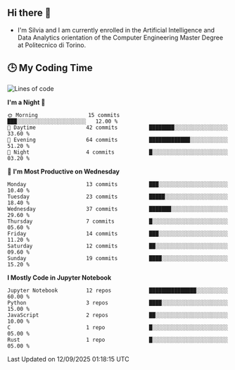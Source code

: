 ## Hi there 👋

- I'm Silvia and I am currently enrolled in the Artificial Intelligence and Data Analytics orientation of the Computer Engineering Master Degree at Politecnico di Torino.


<!-- <p align="center">
   <img style="height:170px;display:inline-block"  src="http://github-profile-summary-cards.vercel.app/api/cards/profile-details?username=silviapolizzi&theme=github_dark" />
   <img style="height:170px;display:inline-block"  src="http://github-profile-summary-cards.vercel.app/api/cards/most-commit-language?username=silviapolizzi&theme=github_dark&exclude=" /> 
</p> -->


## :clock3: My Coding Time 

<!--START_SECTION:waka-->
![Lines of code](https://img.shields.io/badge/From%20Hello%20World%20I%27ve%20Written-259.6%20thousand%20lines%20of%20code-blue)

**I'm a Night 🦉** 

```text
🌞 Morning                15 commits          ███░░░░░░░░░░░░░░░░░░░░░░   12.00 % 
🌆 Daytime                42 commits          ████████░░░░░░░░░░░░░░░░░   33.60 % 
🌃 Evening                64 commits          █████████████░░░░░░░░░░░░   51.20 % 
🌙 Night                  4 commits           █░░░░░░░░░░░░░░░░░░░░░░░░   03.20 % 
```
📅 **I'm Most Productive on Wednesday** 

```text
Monday                   13 commits          ███░░░░░░░░░░░░░░░░░░░░░░   10.40 % 
Tuesday                  23 commits          █████░░░░░░░░░░░░░░░░░░░░   18.40 % 
Wednesday                37 commits          ███████░░░░░░░░░░░░░░░░░░   29.60 % 
Thursday                 7 commits           █░░░░░░░░░░░░░░░░░░░░░░░░   05.60 % 
Friday                   14 commits          ███░░░░░░░░░░░░░░░░░░░░░░   11.20 % 
Saturday                 12 commits          ██░░░░░░░░░░░░░░░░░░░░░░░   09.60 % 
Sunday                   19 commits          ████░░░░░░░░░░░░░░░░░░░░░   15.20 % 
```


**I Mostly Code in Jupyter Notebook** 

```text
Jupyter Notebook         12 repos            ███████████████░░░░░░░░░░   60.00 % 
Python                   3 repos             ████░░░░░░░░░░░░░░░░░░░░░   15.00 % 
JavaScript               2 repos             ██░░░░░░░░░░░░░░░░░░░░░░░   10.00 % 
C                        1 repo              █░░░░░░░░░░░░░░░░░░░░░░░░   05.00 % 
Rust                     1 repo              █░░░░░░░░░░░░░░░░░░░░░░░░   05.00 % 
```




 Last Updated on 12/09/2025 01:18:15 UTC
<!--END_SECTION:waka-->
